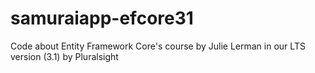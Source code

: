 # samuraiapp-efcore31
Code about Entity Framework Core's course by Julie Lerman in our LTS version (3.1) by Pluralsight
